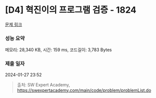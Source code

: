 # [D4] 혁진이의 프로그램 검증 - 1824 

[문제 링크](https://swexpertacademy.com/main/code/problem/problemDetail.do?contestProbId=AV4yLUiKDUoDFAUx) 

### 성능 요약

메모리: 28,340 KB, 시간: 159 ms, 코드길이: 3,783 Bytes

### 제출 일자

2024-01-27 23:52



> 출처: SW Expert Academy, https://swexpertacademy.com/main/code/problem/problemList.do